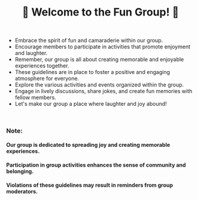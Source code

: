 <h1 align="center">🎉 Welcome to the Fun Group! 🎉</h1>

<br>

- Embrace the spirit of fun and camaraderie within our group.
- Encourage members to participate in activities that promote enjoyment and laughter.
- Remember, our group is all about creating memorable and enjoyable experiences together.
- These guidelines are in place to foster a positive and engaging atmosphere for everyone.
- Explore the various activities and events organized within the group.
- Engage in lively discussions, share jokes, and create fun memories with fellow members.
- Let's make our group a place where laughter and joy abound!

<br>

### Note:
#### Our group is dedicated to spreading joy and creating memorable experiences.
#### Participation in group activities enhances the sense of community and belonging.
#### Violations of these guidelines may result in reminders from group moderators.
